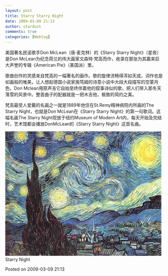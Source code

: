 ```yaml
---
layout: post
title: Starry Starry Night
date: 2009-03-09 21:13
author: stardust
comments: true
categories: [Weblog]
---
```

美国著名民谣歌手Don McLean（唐·麦克林）的《Starry Starry Night》（星夜）是Don McLean为纪念荷兰的伟大画家文森特·梵高而作，收录在那张为其赢来巨大声誉的专辑《American Pie》（美国派）里。

歌曲创作的灵感来自梵高的一幅著名的画作。歌的旋律流畅得浑如天成，词作也是如画般的唯美，让人想起德国小说家施笃姆的诗意小说中大段大段描写的空蒙月色，Don Mclean用原声吉它自始至终伴着他的叙事诗似的歌，把人们带入那冬天落雪的风景中。整首曲子的配器就是一把木吉他，极致的简约之美。

梵高最受人爱戴的名画之一就是1889年他住在St.Remy精神病院内所画的The Starry Night，也就是Don McLean在《Starry Starry Night》的第一句歌词。这幅名画The Starry Night现放于纽约Museum of Modern Art内，每天开始及完结时，艺术馆都会播放DonMcLean的《Starry Starry Night》这首名曲。

<a href="/wp-content/uploads/2009/03/starry-night.jpg"><img src="/wp-content/uploads/2009/03/starry-night.jpg" alt="starry-night" width="500" height="398" class="alignnone size-full wp-image-655" /></a>
Starry Night

Posted on 2009-03-09 21:13
